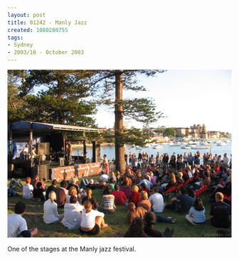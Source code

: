 ```yaml
---
layout: post
title: 01242 - Manly Jazz
created: 1080280755
tags:
- Sydney
- 2003/10 - October 2003
---
```


<img src="/image/images/img_1242-358.jpg"/>

One of the stages at the Manly jazz festival.

